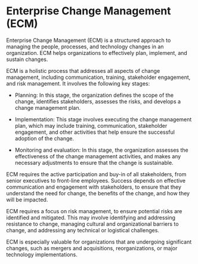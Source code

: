 # Enterprise Change Management (ECM)

Enterprise Change Management (ECM) is a structured approach to managing the people, processes, and technology changes in an organization. ECM helps organizations to effectively plan, implement, and sustain changes.

ECM is a holistic process that addresses all aspects of change management, including communication, training, stakeholder engagement, and risk management. It involves the following key stages:

* Planning: In this stage, the organization defines the scope of the change, identifies stakeholders, assesses the risks, and develops a change management plan.

* Implementation: This stage involves executing the change management plan, which may include training, communication, stakeholder engagement, and other activities that help ensure the successful adoption of the change.

* Monitoring and evaluation: In this stage, the organization assesses the effectiveness of the change management activities, and makes any necessary adjustments to ensure that the change is sustainable.

ECM requires the active participation and buy-in of all stakeholders, from senior executives to front-line employees. Success depends on effective communication and engagement with stakeholders, to ensure that they understand the need for change, the benefits of the change, and how they will be impacted.

ECM requires a focus on risk management, to ensure potential risks are identified and mitigated. This may involve identifying and addressing resistance to change, managing cultural and organizational barriers to change, and addressing any technical or logistical challenges.

ECM is especially valuable for organizations that are undergoing significant changes, such as mergers and acquisitions, reorganizations, or major technology implementations.